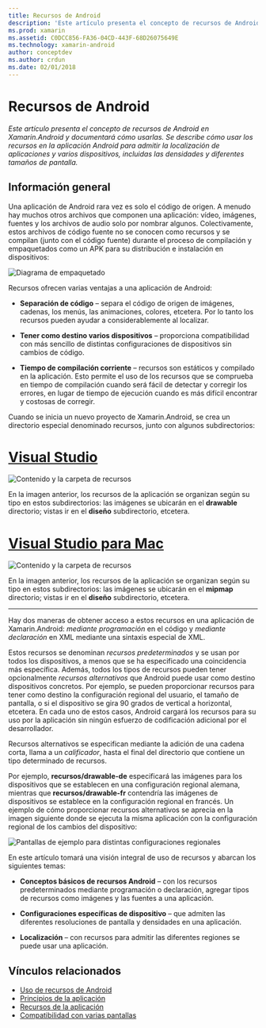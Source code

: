 ```yaml
---
title: Recursos de Android
description: 'Este artículo presenta el concepto de recursos de Android en Xamarin.Android y documentará cómo usarlas. Se describe cómo usar los recursos en la aplicación Android para admitir la localización de aplicaciones y varios dispositivos, incluidas las densidades y diferentes tamaños de pantalla.'
ms.prod: xamarin
ms.assetid: C0DCC856-FA36-04CD-443F-68D26075649E
ms.technology: xamarin-android
author: conceptdev
ms.author: crdun
ms.date: 02/01/2018
---
```


# <a name="android-resources"></a>Recursos de Android

_Este artículo presenta el concepto de recursos de Android en Xamarin.Android y documentará cómo usarlas. Se describe cómo usar los recursos en la aplicación Android para admitir la localización de aplicaciones y varios dispositivos, incluidas las densidades y diferentes tamaños de pantalla._


## <a name="overview"></a>Información general

Una aplicación de Android rara vez es solo el código de origen. A menudo hay muchos otros archivos que componen una aplicación: vídeo, imágenes, fuentes y los archivos de audio solo por nombrar algunos. Colectivamente, estos archivos de código fuente no se conocen como recursos y se compilan (junto con el código fuente) durante el proceso de compilación y empaquetados como un APK para su distribución e instalación en dispositivos:

![Diagrama de empaquetado](images/packaging-diagram.png)

Recursos ofrecen varias ventajas a una aplicación de Android:

-  **Separación de código** &ndash; separa el código de origen de imágenes, cadenas, los menús, las animaciones, colores, etcetera. Por lo tanto los recursos pueden ayudar a considerablemente al localizar.

-  **Tener como destino varios dispositivos** &ndash; proporciona compatibilidad con más sencillo de distintas configuraciones de dispositivos sin cambios de código.

-  **Tiempo de compilación corriente** &ndash; recursos son estáticos y compilado en la aplicación. Esto permite el uso de los recursos que se comprueba en tiempo de compilación cuando será fácil de detectar y corregir los errores, en lugar de tiempo de ejecución cuando es más difícil encontrar y costosas de corregir.

Cuando se inicia un nuevo proyecto de Xamarin.Android, se crea un directorio especial denominado recursos, junto con algunos subdirectorios:

# <a name="visual-studiotabwindows"></a>[Visual Studio](#tab/windows)

![Contenido y la carpeta de recursos](images/resources-folder-vs.png)

En la imagen anterior, los recursos de la aplicación se organizan según su tipo en estos subdirectorios: las imágenes se ubicarán en el **drawable** directorio; vistas ir en el **diseño** subdirectorio, etcetera.
 
# <a name="visual-studio-for-mactabmacos"></a>[Visual Studio para Mac](#tab/macos)

![Contenido y la carpeta de recursos](images/resources-folder-xs.png)

En la imagen anterior, los recursos de la aplicación se organizan según su tipo en estos subdirectorios: las imágenes se ubicarán en el **mipmap** directorio; vistas ir en el **diseño** subdirectorio, etcetera.
 
-----

Hay dos maneras de obtener acceso a estos recursos en una aplicación de Xamarin.Android: *mediante programación* en el código y *mediante declaración* en XML mediante una sintaxis especial de XML.

Estos recursos se denominan *recursos predeterminados* y se usan por todos los dispositivos, a menos que se ha especificado una coincidencia más específica. Además, todos los tipos de recursos pueden tener opcionalmente *recursos alternativos* que Android puede usar como destino dispositivos concretos. Por ejemplo, se pueden proporcionar recursos para tener como destino la configuración regional del usuario, el tamaño de pantalla, o si el dispositivo se gira 90 grados de vertical a horizontal, etcetera. En cada uno de estos casos, Android cargará los recursos para su uso por la aplicación sin ningún esfuerzo de codificación adicional por el desarrollador.

Recursos alternativos se especifican mediante la adición de una cadena corta, llama a un *calificador*, hasta el final del directorio que contiene un tipo determinado de recursos.

Por ejemplo, **recursos/drawable-de** especificará las imágenes para los dispositivos que se establecen en una configuración regional alemana, mientras que **recursos/drawable-fr** contendría las imágenes de dispositivos se establece en la configuración regional en francés. Un ejemplo de cómo proporcionar recursos alternativos se aprecia en la imagen siguiente donde se ejecuta la misma aplicación con la configuración regional de los cambios del dispositivo:

![Pantallas de ejemplo para distintas configuraciones regionales](images/localized-screenshots.png)

En este artículo tomará una visión integral de uso de recursos y abarcan los siguientes temas:

-  **Conceptos básicos de recursos Android** &ndash; con los recursos predeterminados mediante programación o declaración, agregar tipos de recursos como imágenes y las fuentes a una aplicación.

-  **Configuraciones específicas de dispositivo** &ndash; que admiten las diferentes resoluciones de pantalla y densidades en una aplicación.

-  **Localización** &ndash; con recursos para admitir las diferentes regiones se puede usar una aplicación.


## <a name="related-links"></a>Vínculos relacionados

- [Uso de recursos de Android](~/android/app-fundamentals/resources-in-android/android-assets.md)
- [Principios de la aplicación](https://developer.android.com/guide/topics/fundamentals.html)
- [Recursos de la aplicación](https://developer.android.com/guide/topics/resources/index.html)
- [Compatibilidad con varias pantallas](https://developer.android.com/guide/practices/screens_support.html)
